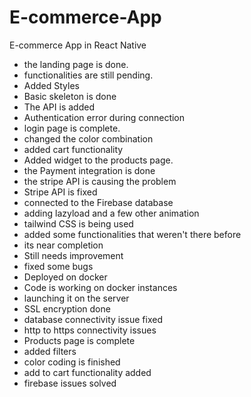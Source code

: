 # E-commerce-App
E-commerce App in React Native

- the landing page is done.
- functionalities are still pending.
- Added Styles
- Basic skeleton is done
- The API is added
- Authentication error during connection
- login page is complete.
- changed the color combination
- added cart functionality
- Added widget to the products page.
- the Payment integration is done
- the stripe API is causing the problem
- Stripe API is fixed
- connected to the Firebase database
- adding lazyload and a few other animation
- tailwind CSS is being used
- added some functionalities that weren't there before  
- its near completion
- Still needs improvement
- fixed some bugs
- Deployed on docker
- Code is working on docker instances
- launching it on the server
- SSL encryption done
- database connectivity issue fixed
- http to https connectivity issues
- Products page is complete
- added filters
- color coding is finished
- add to cart functionality added
- firebase issues solved
